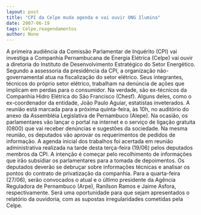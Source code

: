 ```yaml
---
layout: post
title: "CPI da Celpe muda agenda e vai ouvir ONG Ilumina"
date: 2007-06-19
tags: Celpe,reagendamentos
author: None
---
```

A primeira audi&ecirc;ncia da Comiss&atilde;o Parlamentar de Inqu&eacute;rito (CPI) vai investiga a Companhia Pernambucana de Energia El&eacute;trica (Celpe) vai ouvir a diretoria do Instituto de Desenvolvimento Estrat&eacute;gico do Setor Energ&eacute;tico. 
Segundo a assessoria da presid&ecirc;ncia da CPI, a organiza&ccedil;&atilde;o n&atilde;o-governamental atua na fiscaliza&ccedil;&atilde;o do setor el&eacute;trico. Seus integrantes, t&eacute;cnicos do pr&oacute;prio setor el&eacute;trico, trabalham na den&uacute;ncia de a&ccedil;&otilde;es que implicam em perdas para o consumidor.
Na verdade, s&atilde;o ex-t&eacute;cnicos da Companhia Hidro El&eacute;trica do S&atilde;o Francisco (Chesf). Alguns deles, como o ex-coordenador da entidade, Jo&atilde;o Paulo Aguiar, estatistas inveterados.
A reuni&atilde;o est&aacute; marcada para a pr&oacute;xima quinta-feira, &agrave;s 10h, no audit&oacute;rio do anexo da Assembl&eacute;ia Legislativa de Pernambuco (Alepe). 
Na ocasi&atilde;o, os parlamentares v&atilde;o lan&ccedil;ar o portal na internet e o servi&ccedil;o de liga&ccedil;&atilde;o gratuita (0800) que vai receber den&uacute;ncias e sugest&otilde;es da sociedade. Na mesma reuni&atilde;o, os deputados v&atilde;o aprovar os requerimentos de pedidos de informa&ccedil;&atilde;o. 
A agenda inicial dos trabalhos foi acertada em reuni&atilde;o administrativa realizada na tarde desta ter&ccedil;a-feira (19/06) pelos deputados membros da CPI. A inten&ccedil;&atilde;o &eacute; come&ccedil;ar pelo recolhimento de informa&ccedil;&otilde;es que ir&atilde;o subsidiar os parlamentares para a tomada de depoimentos. Os deputados dever&atilde;o se debru&ccedil;ar sobre informa&ccedil;&otilde;es t&eacute;cnicas e analisar os pontos do contrato de privatiza&ccedil;&atilde;o da companhia. 
Para a quarta-feira (27/06), ser&atilde;o convocados o atual e o &uacute;ltimo presidente da Ag&ecirc;ncia Reguladora de Pernambuco (Arpe), Ran&iacute;lson Ramos e Jaime Asfora, respectivamente. Ser&aacute; uma oportunidade para que sejam apresentados o relat&oacute;rio da ouvidoria, com as supostas irregularidades cometidas pela Celpe. 